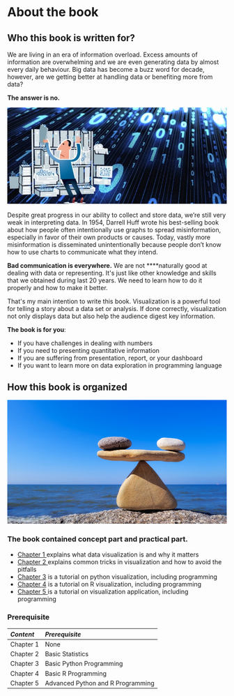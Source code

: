 # About the book

## Who this book is written for?

We are living in an era of  information overload. Excess amounts of information are overwhelming and we are even generating data by almost every daily behaviour. Big data has become a buzz word for decade, however, are we getting better at handling data or benefiting more  from data?

**The  answer is no.**

![](.gitbook/assets/oie_l2rsv28u6igf.jpg)

Despite great progress in our ability to collect and store data, we’re still very weak in interpreting data. In 1954, Darrell Huff wrote his best-selling book about how people often intentionally use graphs to spread misinformation, especially in favor of their own products or causes. Today, vastly more misinformation is disseminated unintentionally because people don’t know how to use charts to communicate what they intend.

**Bad communication is everywhere.** We are not ****naturally good at dealing with data or representing. It's just like other knowledge and skills that we obtained during last 20 years. We need to learn how to do  it properly and how to make it better.

That's my main intention to write this book. Visualization is a powerful tool for telling a story about a data set or analysis. If done correctly, visualization not only displays data but also help the audience digest key information.

**The  book is for you**:

* If you have challenges in dealing with numbers
* If you need to presenting quantitative information
* If you are suffering from presentation, report, or your dashboard
* If you want to learn more on data exploration in programming language



## How this book is organized

![](.gitbook/assets/hormonalbalance.jpg)

### **The book contained concept part and practical part.**

* [Chapter 1 ](part-1-introduction-of-data-visualisation/)explains what data visualization is and why it matters
* [Chapter 2 ](tricks-in-visualisation/)explains common tricks in visualization and how to avoid the pitfalls
* [Chapter 3](visualisation-in-python/) is a tutorial on python visualization, including programming
* [Chapter 4](visualisation-in-r/) is a tutorial on R visualization, including programming
* [Chapter 5 ](visualisation-application/)is a tutorial on  visualization application, including programming



### **Prerequisite**

| _**Content**_ | _**Prerequisite**_ |
| :--- | :--- |
| Chapter 1 | None |
| Chapter 2 | Basic Statistics |
| Chapter 3 | Basic Python Programming |
| Chapter 4 | Basic R Programming |
| Chapter 5 | Advanced Python and R Programming |

